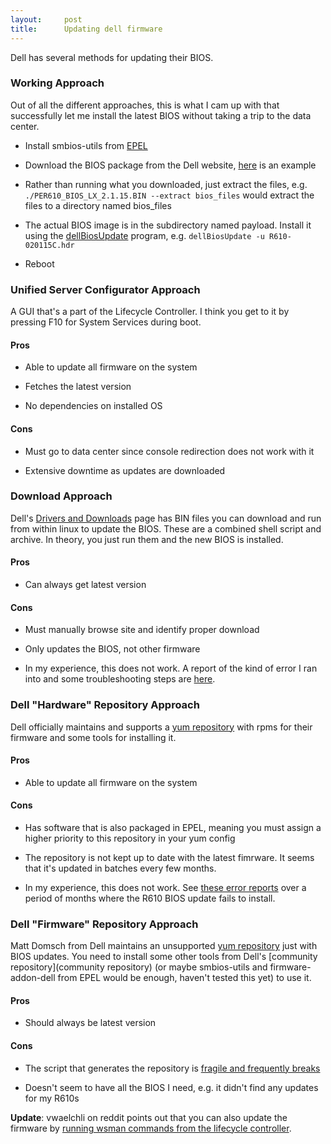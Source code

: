 ```yaml
---
layout:     post
title:      Updating dell firmware
---
```



Dell has several methods for updating their BIOS.

### Working Approach

Out of all the different approaches, this is what I cam up with that successfully let me install the latest BIOS without taking a trip to the data center.

*  Install smbios-utils from [EPEL](http://fedoraproject.org/wiki/EPEL)

*  Download the BIOS package from the Dell website, [here](http://support.dell.com/support/downloads/download.aspx?c=us&cs=555&l=en&s=biz&releaseid=R281099&SystemID=pwe_r610&servicetag=F1WFVH1&os=WNET&osl=en&deviceid=11809&devlib=0&typecnt=0&vercnt=7&catid=-1&impid=-1&formatcnt=0&libid=1&typeid=-1&dateid=-1&formatid=-1&source=-1&fileid=415215) is an example

*  Rather than running what you downloaded, just extract the files, e.g. `./PER610_BIOS_LX_2.1.15.BIN --extract bios_files` would extract the files to a directory named bios_files

*  The actual BIOS image is in the subdirectory named payload. Install it using the [dellBiosUpdate](http://linux.dell.com/libsmbios/main/dellBiosUpdate.html) program, e.g. `dellBiosUpdate -u R610-020115C.hdr`

*  Reboot

### Unified Server Configurator Approach

A GUI that's a part of the Lifecycle Controller. I think you get to it by pressing F10 for System Services during boot.
#### Pros

*  Able to update all firmware on the system

*  Fetches the latest version

*  No dependencies on installed OS
#### Cons

*  Must go to data center since console redirection does not work with it

*  Extensive downtime as updates are downloaded

### Download Approach

Dell's [Drivers and Downloads](http://support.dell.com/support/downloads/index.aspx?c=us&cs=RC956904&l=en&s=hied) page has BIN files you can download and run from within linux to update the BIOS. These are a combined shell script and archive. In theory, you just run them and the new BIOS is installed.
#### Pros

*  Can always get latest version
#### Cons

*  Must manually browse site and identify proper download

*  Only updates the BIOS, not other firmware

*  In my experience, this does not work. A report of the kind of error I ran into and some troubleshooting steps are [here](http://lists.us.dell.com/pipermail/linux-poweredge/2010-January/041030.html).

### Dell "Hardware" Repository Approach

Dell officially maintains and supports a [yum repository](http://linux.dell.com/repo/hardware/latest/) with rpms for their firmware and some tools for installing it.
#### Pros

*  Able to update all firmware on the system
#### Cons

*  Has software that is also packaged in EPEL, meaning you must assign a higher priority to this repository in your yum config

*  The repository is not kept up to date with the latest fimrware. It seems that it's updated in batches every few months.

*  In my experience, this does not work. See [these error reports](http://www.mail-archive.com/search?q=dell_dup_componentid_00159&l=linux-poweredge@dell.com&o=relevance&start=10) over a period of months where the R610 BIOS update fails to install.

### Dell "Firmware" Repository Approach

Matt Domsch from Dell maintains an unsupported [yum repository](http://linux.dell.com/repo/community/) just with BIOS updates. You need to install some other tools from Dell's [community repository](community repository) (or maybe smbios-utils and firmware-addon-dell from EPEL would be enough, haven't tested this yet) to use it.
#### Pros

*  Should always be latest version
#### Cons

*  The script that generates the repository is [fragile and frequently breaks](http://lists.us.dell.com/pipermail/firmware-tools-devel/2010-December/000549.html)

*  Doesn't seem to have all the BIOS I need, e.g. it didn't find any updates for my R610s

**Update**: vwaelchli on reddit points out that you can also update the firmware by [running wsman commands from the lifecycle controller](http://www.reddit.com/r/sysadmin/comments/kamb1/centos_based_livedvd_to_update_firmware_on_dell/c2j23bo).




